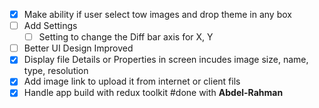 - [x] Make ability if user select tow images and drop theme in any box
- [ ] Add Settings
  - [ ] Setting to change the Diff bar axis for X, Y
- [ ] Better UI Design Improved
- [x] Display file Details or Properties in screen incudes image size, name, type, resolution
- [x] Add image link to upload it from internet or client fils
- [x] Handle app build with redux toolkit #done with **Abdel-Rahman**
